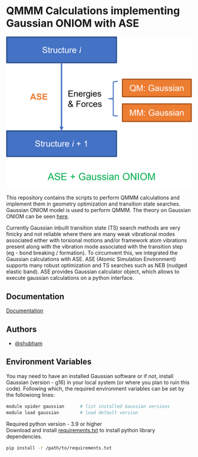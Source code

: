# QMMM Calculations implementing Gaussian ONIOM with ASE

<p class="center-content"> 
  <img src="https://github.com/2253shubham/Gaussian_ONIOM_plus_ASE_for_QMMM/blob/main/docs/Gaussian_plus_ASE.png" alt=""/>
</p>

This repository contains the scripts to perform QMMM calculations and implement them in geometry optimization and transition state searches. Gaussian ONIOM model is used to perform QMMM. The theory on Gaussian ONIOM can be seen [here](https://gaussian.com/oniom/). 

Currently Gaussian inbuilt transition state (TS) search methods are very finicky and not reliable where there are many weak vibrational modes associated either with torsional motions and/or framework atom vibrations present along with the vibration mode associated with the transition step (eg - bond breaking / formation). To circumvent this, we integrated the Gaussian calculations with ASE. ASE (Atomic Simulation Environment) supports many robust optimization and TS searches such as NEB (nudged elastic band). ASE provides Gaussian calculator object, which allows to execute gaussian calculations on a python interface.


## Documentation

[Documentation](https://github.com/2253shubham/Gaussian_ONIOM_plus_ASE_for_QMMM/blob/main/docs/documentation.md)



## Authors

- [@shubham](https://github.com/2253shubham)


## Environment Variables

You may need to have an installed Gaussian software or if not, install Gaussian (version - g16) in your local system (or where you plan to ruin this code). Following which, the required environment variables can be set by the followiong lines:
```bash
module spider gaussian      # list installed Gaussian versions
module load gaussian        # load default version
```

Required python version  - 3.9 or higher \
Download and install [requirements.txt](https://github.com/2253shubham/Gaussian_ONIOM_plus_ASE_for_QMMM/blob/main/requirements.txt) to install python library dependencies.
```bash
pip install -r /path/to/requirements.txt
```
